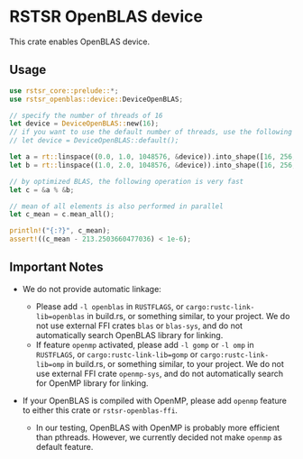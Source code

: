 # RSTSR OpenBLAS device

This crate enables OpenBLAS device.

## Usage

```rust
use rstsr_core::prelude::*;
use rstsr_openblas::device::DeviceOpenBLAS;

// specify the number of threads of 16
let device = DeviceOpenBLAS::new(16);
// if you want to use the default number of threads, use the following line
// let device = DeviceOpenBLAS::default();

let a = rt::linspace((0.0, 1.0, 1048576, &device)).into_shape([16, 256, 256]);
let b = rt::linspace((1.0, 2.0, 1048576, &device)).into_shape([16, 256, 256]);

// by optimized BLAS, the following operation is very fast
let c = &a % &b;

// mean of all elements is also performed in parallel
let c_mean = c.mean_all();

println!("{:?}", c_mean);
assert!((c_mean - 213.2503660477036) < 1e-6);
```

## Important Notes

- We do not provide automatic linkage:
  - Please add `-l openblas` in `RUSTFLAGS`, or `cargo:rustc-link-lib=openblas` in build.rs, or something similar, to your project.
    We do not use external FFI crates `blas` or `blas-sys`, and do not automatically search OpenBLAS library for linking.
  - If feature `openmp` activated, please add `-l gomp` or `-l omp` in `RUSTFLAGS`, or `cargo:rustc-link-lib=gomp` or `cargo:rustc-link-lib=omp` in build.rs, or something similar, to your project.
    We do not use external FFI crate `openmp-sys`, and do not automatically search for OpenMP library for linking.

- If your OpenBLAS is compiled with OpenMP, please add `openmp` feature to either this crate or `rstsr-openblas-ffi`.
  - In our testing, OpenBLAS with OpenMP is probably more efficient than pthreads. However, we currently decided not make `openmp` as default feature.
